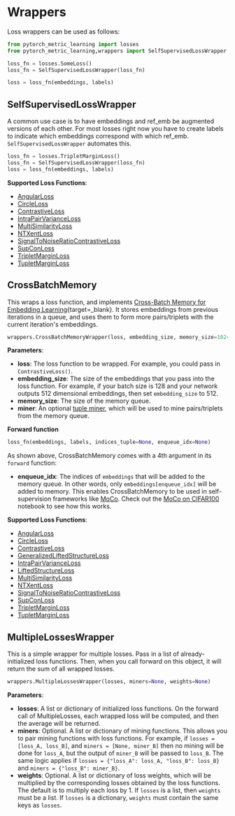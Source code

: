 # Wrappers
Loss wrappers can be used as follows:

```python
from pytorch_metric_learning import losses
from pytorch_metric_learning,wrappers import SelfSupervisedLossWrapper

loss_fn = losses.SomeLoss()
loss_fn = SelfSupervisedLossWrapper(loss_fn)

loss = loss_fn(embeddings, labels)
```

## SelfSupervisedLossWrapper

A common use case is to have embeddings and ref_emb be augmented versions of each other. For most losses right now you have to create labels to indicate which embeddings correspond with which ref_emb. `SelfSupervisedLossWrapper` automates this.

```python
loss_fn = losses.TripletMarginLoss()
loss_fn = SelfSupervisedLossWrapper(loss_fn)
loss = loss_fn(embeddings, labels)
```

**Supported Loss Functions**:
 - [AngularLoss](losses.md#AngularLoss)
 - [CircleLoss](losses.md#CircleLoss)
 - [ContrastiveLoss](losses.md#ContrastiveLoss)
 - [IntraPairVarianceLoss](losses.md#IntraPairVarianceLoss)
 - [MultiSimilarityLoss](losses.md#MultiSimilarityLoss)
 - [NTXentLoss](losses.md#NTXentLoss)
 - [SignalToNoiseRatioContrastiveLoss](losses.md#SignalToNoiseRatioContrastiveLoss)
 - [SupConLoss](losses.md#SupConLoss)
 - [TripletMarginLoss](losses.md#TripletMarginLoss)
 - [TupletMarginLoss](losses.md#TupletMarginLoss)

## CrossBatchMemory 
This wraps a loss function, and implements [Cross-Batch Memory for Embedding Learning](https://arxiv.org/pdf/1912.06798.pdf){target=_blank}. It stores embeddings from previous iterations in a queue, and uses them to form more pairs/triplets with the current iteration's embeddings.

```python
wrappers.CrossBatchMemoryWrapper(loss, embedding_size, memory_size=1024, miner=None)
```

**Parameters**:

* **loss**: The loss function to be wrapped. For example, you could pass in ```ContrastiveLoss()```.
* **embedding_size**: The size of the embeddings that you pass into the loss function. For example, if your batch size is 128 and your network outputs 512 dimensional embeddings, then set ```embedding_size``` to 512.
* **memory_size**: The size of the memory queue.
* **miner**: An optional [tuple miner](miners.md), which will be used to mine pairs/triplets from the memory queue.

**Forward function**
```python
loss_fn(embeddings, labels, indices_tuple=None, enqueue_idx=None)
```

As shown above, CrossBatchMemory comes with a 4th argument in its ```forward``` function:

* **enqueue_idx**: The indices of ```embeddings``` that will be added to the memory queue. In other words, only ```embeddings[enqueue_idx]``` will be added to memory. This enables CrossBatchMemory to be used in self-supervision frameworks like [MoCo](https://arxiv.org/pdf/1911.05722.pdf). Check out the [MoCo on CIFAR100](https://github.com/KevinMusgrave/pytorch-metric-learning/tree/master/examples#simple-examples) notebook to see how this works.


**Supported Loss Functions**:
 - [AngularLoss](losses.md#AngularLoss)
 - [CircleLoss](losses.md#CircleLoss)
 - [ContrastiveLoss](losses.md#ContrastiveLoss)
 - [GeneralizedLiftedStructureLoss](losses.md#GeneralizedLiftedStructureLoss)
 - [IntraPairVarianceLoss](losses.md#IntraPairVarianceLoss)
 - [LiftedStructureLoss](losses.md#LiftedStructureLoss)
 - [MultiSimilarityLoss](losses.md#MultiSimilarityLoss)
 - [NTXentLoss](losses.md#NTXentLoss)
 - [SignalToNoiseRatioContrastiveLoss](losses.md#SignalToNoiseRatioContrastiveLoss)
 - [SupConLoss](losses.md#SupConLoss)
 - [TripletMarginLoss](losses.md#TripletMarginLoss)
 - [TupletMarginLoss](losses.md#TupletMarginLoss)



## MultipleLossesWrapper
This is a simple wrapper for multiple losses. Pass in a list of already-initialized loss functions. Then, when you call forward on this object, it will return the sum of all wrapped losses.
```python
wrappers.MultipleLossesWrapper(losses, miners=None, weights=None)
```
**Parameters**:

* **losses**: A list or dictionary of initialized loss functions. On the forward call of MultipleLosses, each wrapped loss will be computed, and then the average will be returned.
* **miners**: Optional. A list or dictionary of mining functions. This allows you to pair mining functions with loss functions. For example, if ```losses = [loss_A, loss_B]```, and ```miners = [None, miner_B]``` then no mining will be done for ```loss_A```, but the output of ```miner_B``` will be passed to ```loss_B```. The same logic applies if ```losses = {"loss_A": loss_A, "loss_B": loss_B}``` and ```miners = {"loss_B": miner_B}```.
* **weights**: Optional. A list or dictionary of loss weights, which will be multiplied by the corresponding losses obtained by the loss functions. The default is to multiply each loss by 1. If ```losses``` is a list, then ```weights``` must be a list. If ```losses``` is a dictionary, ```weights``` must contain the same keys as ```losses```. 
